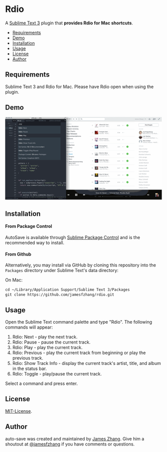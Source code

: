 Rdio
===============
A [Sublime Text 3](http://www.sublimetext.com/) plugin that **provides Rdio for Mac shortcuts**.

- [Requirements](#requirements)
- [Demo](#demo)
- [Installation](#installation)
- [Usage](#usage)
- [License](#license)
- [Author](#author)

Requirements
-------
Sublime Text 3 and Rdio for Mac. Please have Rdio open when using the plugin.

Demo
-------
![Image](https://github.com/jamesfzhang/rdio/blob/master/demo.gif)

Installation
-------
#### From Package Control
AutoSave is available through [Sublime Package Control](https://sublime.wbond.net/packages/rdio)
and is the recommended way to install.

#### From Github
Alternatively, you may install via GitHub by cloning this repository into the `Packages`
directory under Sublime Text's data directory:

On Mac:

```
cd ~/Library/Application Support/Sublime Text 3/Packages
git clone https://github.com/jamesfzhang/rdio.git
```

Usage
-------
Open the Sublime Text command palette and type "Rdio". The following commands will appear:

1. Rdio: Next - play the next track.
2. Rdio: Pause - pause the current track.
3. Rdio: Play - play the current track.
4. Rdio: Previous - play the current track from beginning or play the previous track.
5. Rdio: Show Track Info - display the current track's artist, title, and album in the status bar.
6. Rdio: Toggle - play/pause the current track.

Select a command and press enter.

License
-------
[MIT-License](https://raw.github.com/jamesfzhang/rdio/master/MIT-License).

Author
-------
auto-save was created and maintained by [James Zhang](http://jzhang.io).
Give him a shoutout at [@jamesfzhang](https://twitter.com/jamesfzhang)
if you have comments or questions.